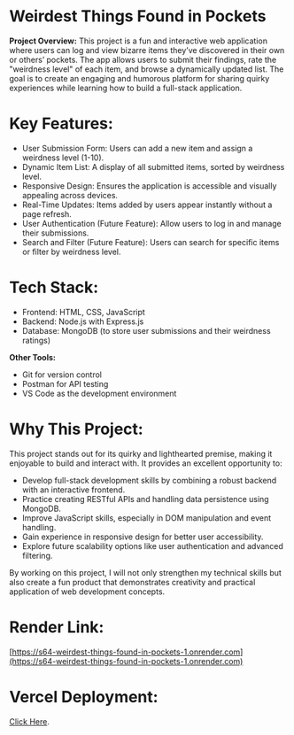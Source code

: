 # Weirdest Things Found in Pockets

**Project Overview:** This project is a fun and interactive web application where users can log and view bizarre items they’ve discovered in their own or others’ pockets. The app allows users to submit their findings, rate the "weirdness level" of each item, and browse a dynamically updated list. The goal is to create an engaging and humorous platform for sharing quirky experiences while learning how to build a full-stack application.

# Key Features:

- User Submission Form: Users can add a new item and assign a weirdness level (1-10).
- Dynamic Item List: A display of all submitted items, sorted by weirdness level.
- Responsive Design: Ensures the application is accessible and visually appealing across devices.
- Real-Time Updates: Items added by users appear instantly without a page refresh.
- User Authentication (Future Feature): Allow users to log in and manage their submissions.
- Search and Filter (Future Feature): Users can search for specific items or filter by weirdness level.

# Tech Stack:

- Frontend: HTML, CSS, JavaScript
- Backend: Node.js with Express.js
- Database: MongoDB (to store user submissions and their weirdness ratings)

**Other Tools:**
 - Git for version control
 - Postman for API testing
 - VS Code as the development environment

# Why This Project: 

This project stands out for its quirky and lighthearted premise, making it enjoyable to build and interact with. It provides an excellent opportunity to:

- Develop full-stack development skills by combining a robust backend with an interactive frontend.
- Practice creating RESTful APIs and handling data persistence using MongoDB.
- Improve JavaScript skills, especially in DOM manipulation and event handling.
- Gain experience in responsive design for better user accessibility.
- Explore future scalability options like user authentication and advanced filtering.

By working on this project, I will not only strengthen my technical skills but also create a fun product that demonstrates creativity and practical application of web development concepts.


# Render Link:

[https://s64-weirdest-things-found-in-pockets-1.onrender.com](https://s64-weirdest-things-found-in-pockets-1.onrender.com)

# Vercel Deployment:

[Click Here](https://client-4vtiw4z94-divyanshu-vrs-projects.vercel.app/).